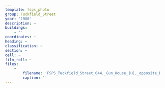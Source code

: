 ```yaml
---
template: fsps_photo
group: Tuckfield_Street
year: '1980'
description: ~
buildings:
    - ''
coordinates: ~
heading: ~
classification: ~
section: ~
cell: ~
film_roll: ~
files:
    -
        filename: 'FSPS_Tuckfield_Street_044,_Gun_House_(H),_opposite_Dorothy_St,_6-1-A,_1980.png'
        caption: ''
---
```

